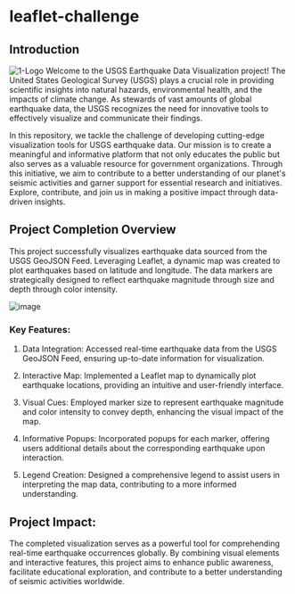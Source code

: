 # leaflet-challenge

## Introduction
![1-Logo](https://github.com/Jmoodina/leaflet-challenge/assets/141544196/932a199f-7d18-457d-9ef3-860b677cf54d)
Welcome to the USGS Earthquake Data Visualization project! The United States Geological Survey (USGS) plays a crucial role in providing scientific insights into natural hazards, environmental health, and the impacts of climate change. As stewards of vast amounts of global earthquake data, the USGS recognizes the need for innovative tools to effectively visualize and communicate their findings.

In this repository, we tackle the challenge of developing cutting-edge visualization tools for USGS earthquake data. Our mission is to create a meaningful and informative platform that not only educates the public but also serves as a valuable resource for government organizations. Through this initiative, we aim to contribute to a better understanding of our planet's seismic activities and garner support for essential research and initiatives. Explore, contribute, and join us in making a positive impact through data-driven insights.

## Project Completion Overview
This project successfully visualizes earthquake data sourced from the USGS GeoJSON Feed. Leveraging Leaflet, a dynamic map was created to plot earthquakes based on latitude and longitude. The data markers are strategically designed to reflect earthquake magnitude through size and depth through color intensity.

![image](https://github.com/Jmoodina/leaflet-challenge/assets/141544196/fe8a593c-a595-46d7-b99b-2b5241e36f82)

### Key Features:
1. Data Integration:
Accessed real-time earthquake data from the USGS GeoJSON Feed, ensuring up-to-date information for visualization.

2. Interactive Map:
Implemented a Leaflet map to dynamically plot earthquake locations, providing an intuitive and user-friendly interface.

3. Visual Cues:
Employed marker size to represent earthquake magnitude and color intensity to convey depth, enhancing the visual impact of the map.

4. Informative Popups:
Incorporated popups for each marker, offering users additional details about the corresponding earthquake upon interaction.

5. Legend Creation:
Designed a comprehensive legend to assist users in interpreting the map data, contributing to a more informed understanding.

## Project Impact:
The completed visualization serves as a powerful tool for comprehending real-time earthquake occurrences globally. By combining visual elements and interactive features, this project aims to enhance public awareness, facilitate educational exploration, and contribute to a better understanding of seismic activities worldwide.





